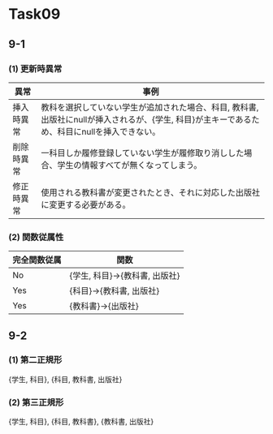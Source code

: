 # Task09

## 9-1

### (1) 更新時異常

|異常|事例|
|-|-|
|挿入時異常|教科を選択していない学生が追加された場合、科目, 教科書, 出版社にnullが挿入されるが、{学生, 科目}が主キーであるため、科目にnullを挿入できない。|
|削除時異常|一科目しか履修登録していない学生が履修取り消しした場合、学生の情報すべてが無くなってしまう。|
|修正時異常|使用される教科書が変更されたとき、それに対応した出版社に変更する必要がある。|

### (2) 関数従属性

|完全関数従属|関数|
|-|-|
|No|{学生, 科目}→{教科書, 出版社}|
|Yes|{科目}→{教科書, 出版社}|
|Yes|{教科書}→{出版社}|

## 9-2

### (1) 第二正規形

{学生, 科目}, {科目, 教科書, 出版社}

### (2) 第三正規形

{学生, 科目}, {科目, 教科書}, {教科書, 出版社}
